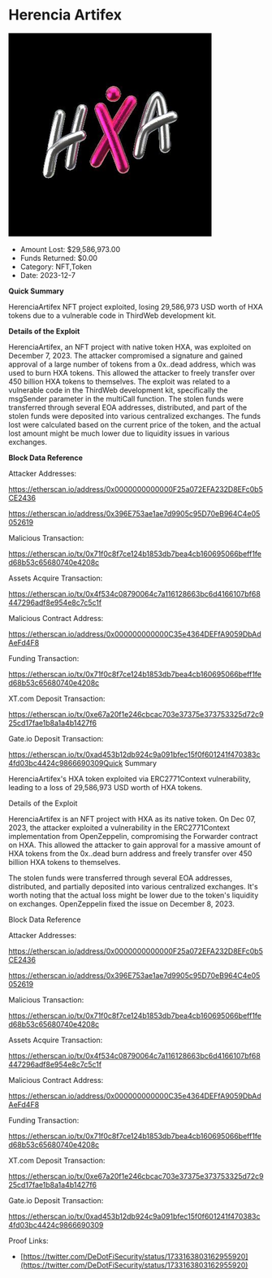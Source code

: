 # Herencia Artifex
![Herencia Artifex](/rektimages/Herencia-Artifex.png)
- Amount Lost: $29,586,973.00
- Funds Returned: $0.00
- Category: NFT,Token
- Date: 2023-12-7

**Quick Summary**

HerenciaArtifex NFT project exploited, losing 29,586,973 USD worth of HXA tokens due to a vulnerable code in ThirdWeb development kit.

  


 **Details of the Exploit**

HerenciaArtifex, an NFT project with native token HXA, was exploited on December 7, 2023. The attacker compromised a signature and gained approval of a large number of tokens from a 0x..dead address, which was used to burn HXA tokens. This allowed the attacker to freely transfer over 450 billion HXA tokens to themselves. The exploit was related to a vulnerable code in the ThirdWeb development kit, specifically the msgSender parameter in the multiCall function. The stolen funds were transferred through several EOA addresses, distributed, and part of the stolen funds were deposited into various centralized exchanges. The funds lost were calculated based on the current price of the token, and the actual lost amount might be much lower due to liquidity issues in various exchanges.

  


 **Block Data Reference**

Attacker Addresses:

https://etherscan.io/address/0x0000000000000F25a072EFA232D8EFc0b5CE2436

https://etherscan.io/address/0x396E753ae1ae7d9905c95D70eB964C4e05052619

  


Malicious Transaction:

https://etherscan.io/tx/0x71f0c8f7ce124b1853db7bea4cb160695066beff1fed68b53c65680740e4208c

  


Assets Acquire Transaction:

https://etherscan.io/tx/0x4f534c08790064c7a116128663bc6d4166107bf68447296adf8e954e8c7c5c1f

  


Malicious Contract Address:

https://etherscan.io/address/0x000000000000C35e4364DEFfA9059DbAdAeFd4F8

  


Funding Transaction:

https://etherscan.io/tx/0x71f0c8f7ce124b1853db7bea4cb160695066beff1fed68b53c65680740e4208c

  


XT.com Deposit Transaction:

https://etherscan.io/tx/0xe67a20f1e246cbcac703e37375e373753325d72c925cd17fae1b8a1a4b1427f6

  


Gate.io Deposit Transaction:

https://etherscan.io/tx/0xad453b12db924c9a091bfec15f0f601241f470383c4fd03bc4424c9866690309Quick Summary

HerenciaArtifex's HXA token exploited via ERC2771Context vulnerability, leading to a loss of 29,586,973 USD worth of HXA tokens.

  


Details of the Exploit

HerenciaArtifex is an NFT project with HXA as its native token. On Dec 07, 2023, the attacker exploited a vulnerability in the ERC2771Context implementation from OpenZeppelin, compromising the Forwarder contract on HXA. This allowed the attacker to gain approval for a massive amount of HXA tokens from the 0x..dead burn address and freely transfer over 450 billion HXA tokens to themselves.

  


The stolen funds were transferred through several EOA addresses, distributed, and partially deposited into various centralized exchanges. It's worth noting that the actual loss might be lower due to the token's liquidity on exchanges. OpenZeppelin fixed the issue on December 8, 2023.

  


Block Data Reference

Attacker Addresses:

https://etherscan.io/address/0x0000000000000F25a072EFA232D8EFc0b5CE2436

https://etherscan.io/address/0x396E753ae1ae7d9905c95D70eB964C4e05052619

  


Malicious Transaction:

https://etherscan.io/tx/0x71f0c8f7ce124b1853db7bea4cb160695066beff1fed68b53c65680740e4208c

  


Assets Acquire Transaction:

https://etherscan.io/tx/0x4f534c08790064c7a116128663bc6d4166107bf68447296adf8e954e8c7c5c1f

  


Malicious Contract Address:

https://etherscan.io/address/0x000000000000C35e4364DEFfA9059DbAdAeFd4F8

  


Funding Transaction:

https://etherscan.io/tx/0x71f0c8f7ce124b1853db7bea4cb160695066beff1fed68b53c65680740e4208c

  


XT.com Deposit Transaction:

https://etherscan.io/tx/0xe67a20f1e246cbcac703e37375e373753325d72c925cd17fae1b8a1a4b1427f6

  


Gate.io Deposit Transaction:

https://etherscan.io/tx/0xad453b12db924c9a091bfec15f0f601241f470383c4fd03bc4424c9866690309


Proof Links:
- [https://twitter.com/DeDotFiSecurity/status/1733163803162955920](https://twitter.com/DeDotFiSecurity/status/1733163803162955920)


